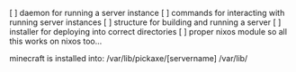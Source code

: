 [ ] daemon for running a server instance
[ ] commands for interacting with running server instances
[ ] structure for building and running a server
[ ] installer for deploying into correct directories
[ ] proper nixos module so all this works on nixos too...

minecraft is installed into: /var/lib/pickaxe/[servername]
/var/lib/
